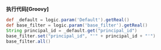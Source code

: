 <p class="panel-title"><b>执行代码[Groovy]</b></p>

```groovy
def _default = logic.param('Default').getReal()
def base_filter = logic.param('base_filter').getReal()
String principal_id = _default.get("principal_id")
base_filter.set("principal_id", "'" + principal_id + "'")
base_filter.all()
```
